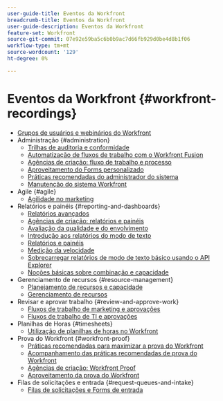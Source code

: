 ```yaml
---
user-guide-title: Eventos da Workfront
breadcrumb-title: Eventos da Workfront
user-guide-description: Eventos da Workfront
feature-set: Workfront
source-git-commit: 07e92e59ba5c6b0b9ac7d66fb929d0be4d8b1f06
workflow-type: tm+mt
source-wordcount: '129'
ht-degree: 0%

---
```



# Eventos da Workfront {#workfront-recordings}

+ [Grupos de usuários e webinários do Workfront](overview.md)
+ Administração {#administration}
   + [Trilhas de auditoria e conformidade](user-groups/audit-trails-and-compliance.md)
   + [Automatização de fluxos de trabalho com o Workfront Fusion](user-groups/automating-workflows-with-workfront-fusion.md)
   + [Agências de criação: fluxo de trabalho e processo](user-groups/creative-agencies-workflows-and-process.md)
   + [Aproveitamento do Forms personalizado](user-groups/leveraging-custom-forms.md)
   + [Práticas recomendadas do administrador do sistema](user-groups/system-admin-best-practices.md)
   + [Manutenção do sistema Workfront](user-groups/workfront-system-maintenance.md)
+ Agile {#agile}
   + [Agilidade no marketing](user-groups/agile-in-marketing.md)
+ Relatórios e painéis {#reporting-and-dashboards}
   + [Relatórios avançados](user-groups/advanced-reporting.md)
   + [Agências de criação: relatórios e painéis](user-groups/creative-agencies-reporting-and-dashboards.md)
   + [Avaliação da qualidade e do envolvimento](webinars/gauging-quality-and-engagement.md)
   + [Introdução aos relatórios do modo de texto](webinars/introduction-to-text-mode-reporting.md)
   + [Relatórios e painéis](user-groups/reporting-and-dashboards.md)
   + [Medição da velocidade](webinars/measuring-velocity.md)
   + [Sobrecarregar relatórios de modo de texto básico usando o API Explorer](webinars/supercharge-basic-text-mode-reporting-using-the-api-explorer.md)
   + [Noções básicas sobre combinação e capacidade](webinars/understanding-mix-and-capacity.md)
+ Gerenciamento de recursos {#resource-management}
   + [Planejamento de recursos e capacidade](user-groups/resource-and-capacity-planning.md)
   + [Gerenciamento de recursos](user-groups/resource-management.md)
+ Revisar e aprovar trabalho {#review-and-approve-work}
   + [Fluxos de trabalho de marketing e aprovações](user-groups/marketing-workflows-and-approvals.md)
   + [Fluxos de trabalho de TI e aprovações](user-groups/it-workflows-and-approvals.md)
+ Planilhas de Horas {#timesheets}
   + [Utilização de planilhas de horas no Workfront](user-groups/utilizing-timesheets-in-workfront.md)
+ Prova do Workfront {#workfront-proof}
   + [Práticas recomendadas para maximizar a prova do Workfront](webinars/best-practices-to-maximize-workfront-proof.md)
   + [Acompanhamento das práticas recomendadas de prova do Workfront](webinars/follow-up-to-workfront-proof-best-practices.md)
   + [Agências de criação: Workfront Proof](user-groups/creative-agencies-workfront-proof.md)
   + [Aproveitamento da prova do Workfront](user-groups/leveraging-workfront-proof.md)
+ Filas de solicitações e entrada {#request-queues-and-intake}
   + [Filas de solicitações e Forms de entrada](user-groups/request-queues-and-intake-forms.md)